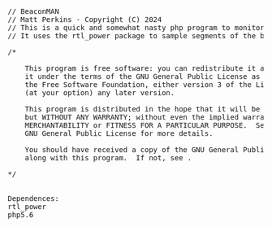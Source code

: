 <pre>
// BeaconMAN
// Matt Perkins - Copyright (C) 2024 
// This is a quick and somewhat nasty php program to monitor the Beacons at the VK2WI Radio station. 
// It uses the rtl_power package to sample segments of the band and  then compare output power. 

/*

    This program is free software: you can redistribute it and/or modify
    it under the terms of the GNU General Public License as published by
    the Free Software Foundation, either version 3 of the License, or
    (at your option) any later version.

    This program is distributed in the hope that it will be useful,
    but WITHOUT ANY WARRANTY; without even the implied warranty of
    MERCHANTABILITY or FITNESS FOR A PARTICULAR PURPOSE.  See the
    GNU General Public License for more details.

    You should have received a copy of the GNU General Public License
    along with this program.  If not, see .

*/


Dependences: 
rtl_power 
php5.6 

